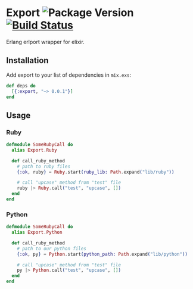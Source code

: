 # Export ![Package Version](https://img.shields.io/hexpm/v/export.svg) [![Build Status](https://travis-ci.org/fazibear/export.svg?branch=master)](https://travis-ci.org/fazibear/export)

Erlang erlport wrapper for elixir.

## Installation

Add export to your list of dependencies in `mix.exs`:

```elixir
def deps do
  [{:export, "~> 0.0.1"}]
end
```

## Usage

### Ruby

```elixir
defmodule SomeRubyCall do
  alias Export.Ruby

  def call_ruby_method
    # path to ruby files
    {:ok, ruby} = Ruby.start(ruby_lib: Path.expand("lib/ruby"))

    # call "upcase" method from "test" file
    ruby |> Ruby.call("test", "upcase", [])
  end
end
```

### Python

```elixir
defmodule SomeRubyCall do
  alias Export.Python

  def call_ruby_method
    # path to our python files
    {:ok, py} = Python.start(python_path: Path.expand("lib/python"))

    # call "upcase" method from "test" file
    py |> Python.call("test", "upcase", [])
  end
end
```
